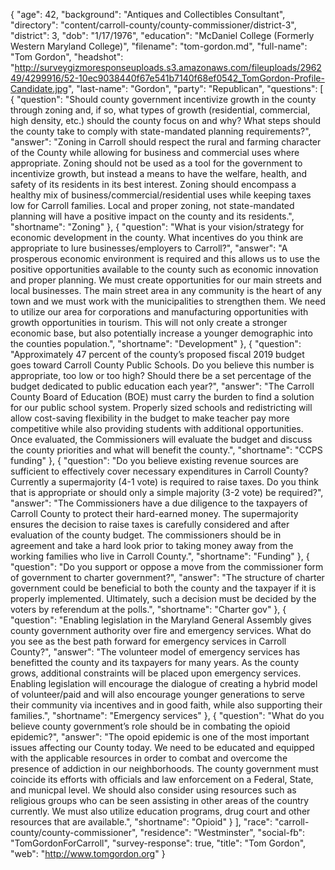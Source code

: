 {
  "age": 42,
  "background": "Antiques and Collectibles Consultant",
  "directory": "content/carroll-county/county-commissioner/district-3",
  "district": 3,
  "dob": "1/17/1976",
  "education": "McDaniel College (Formerly Western Maryland College)",
  "filename": "tom-gordon.md",
  "full-name": "Tom Gordon",
  "headshot": "http://surveygizmoresponseuploads.s3.amazonaws.com/fileuploads/296249/4299916/52-10ec9038440f67e541b7140f68ef0542_TomGordon-Profile-Candidate.jpg",
  "last-name": "Gordon",
  "party": "Republican",
  "questions": [
    {
      "question": "Should county government incentivize growth in the county through zoning and, if so, what types of growth (residential, commercial, high density, etc.) should the county focus on and why? What steps should the county take to comply with state-mandated planning requirements?",
      "answer": "Zoning in Carroll should respect the rural and farming character of the County while allowing for business and commercial uses where appropriate.  Zoning should not be used as a tool for the government to incentivize growth, but instead a means to have the welfare, health, and safety of its residents in its best interest.  Zoning should encompass a healthy mix of business/commercial/residential uses while keeping taxes low for Carroll families.  Local and proper zoning, not state-mandated planning will have a positive impact on the county and its residents.",
      "shortname": "Zoning"
    },
    {
      "question": "What is your vision/strategy for economic development in the county. What incentives do you think are appropriate to lure businesses/employers to Carroll?",
      "answer": "A prosperous economic environment is required and this allows us to use the positive opportunities available to the county such as economic innovation and proper planning. We must create opportunities for our main streets and local businesses. The main street area in any community is the heart of any town and we must work with the municipalities to strengthen them. We need to utilize our area for corporations and manufacturing opportunities with growth opportunities in tourism. This will not only create a stronger economic base, but also potentially increase a younger demographic into the counties population.",
      "shortname": "Development"
    },
    {
      "question": "Approximately 47 percent of the county’s proposed fiscal 2019 budget goes toward Carroll County Public Schools. Do you believe this number is appropriate, too low or too high? Should there be a set percentage of the budget dedicated to public education each year?",
      "answer": "The Carroll County Board of Education (BOE) must carry the burden to find a solution for our public school system.  Properly sized schools and redistricting will allow cost-saving flexibility in the budget to make teacher pay more competitive while also providing students with additional opportunities. Once evaluated, the Commissioners will evaluate the budget and discuss the county priorities and what will benefit the county.",
      "shortname": "CCPS funding"
    },
    {
      "question": "Do you believe existing revenue sources are sufficient to effectively cover necessary expenditures in Carroll County? Currently a supermajority (4-1 vote) is required to raise taxes. Do you think that is appropriate or should only a simple majority (3-2 vote) be required?",
      "answer": "The Commissioners have a due diligence to the taxpayers of Carroll County to protect their hard-earned money.  The supermajority ensures the decision to raise taxes is carefully considered and after evaluation of the county budget. The commissioners should be in agreement and take a hard look prior to taking money away from the working families who live in Carroll County.",
      "shortname": "Funding"
    },
    {
      "question": "Do you support or oppose a move from the commissioner form of government to charter government?",
      "answer": "The structure of charter government could be beneficial to both the county and the taxpayer if it is properly implemented. Ultimately, such a decision must be decided by the voters by referendum at the polls.",
      "shortname": "Charter gov"
    },
    {
      "question": "Enabling legislation in the Maryland General Assembly gives county government authority over fire and emergency services. What do you see as the best path forward for emergency services in Carroll County?",
      "answer": "The volunteer model of emergency services has benefitted the county and its taxpayers for many years. As the county grows, additional constraints will be placed upon emergency services.  Enabling legislation will encourage the dialogue of creating a hybrid model of volunteer/paid and will also encourage younger generations to serve their community via incentives and in good faith, while also supporting their families.",
      "shortname": "Emergency services"
    },
    {
      "question": "What do you believe county government’s role should be in combating the opioid epidemic?",
      "answer": "The opoid epidemic is one of the most important issues affecting our County today. We need to be educated and equipped with the applicable resources in order to combat and overcome the presence of addiction in our neighborhoods. The county government must coincide its efforts with officials and law enforcement on a Federal, State, and municpal level. We should also consider using resources such as religious groups who can be seen assisting in other areas of the country currently. We must also utilize education programs, drug court and other resources that are available.",
      "shortname": "Opioid"
    }
  ],
  "race": "carroll-county/county-commissioner",
  "residence": "Westminster",
  "social-fb": "TomGordonForCarroll",
  "survey-response": true,
  "title": "Tom Gordon",
  "web": "http://www.tomgordon.org"
}

